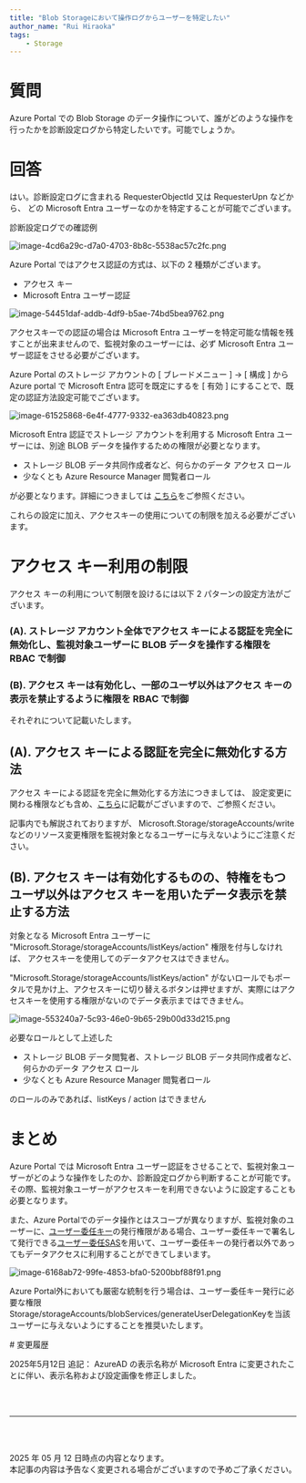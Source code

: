 ```yaml
---
title: "Blob Storageにおいて操作ログからユーザーを特定したい"
author_name: "Rui Hiraoka"
tags:
    - Storage
---
```


# 質問
Azure Portal での Blob Storage のデータ操作について、誰がどのような操作を行ったかを診断設定ログから特定したいです。可能でしょうか。

# 回答
はい。診断設定ログに含まれる RequesterObjectId 又は RequesterUpn などから、
どの Microsoft Entra ユーザーなのかを特定することが可能でございます。

診断設定ログでの確認例  

![image-4cd6a29c-d7a0-4703-8b8c-5538ac57c2fc.png]({{site.baseurl}}/media/2023/02/image-4cd6a29c-d7a0-4703-8b8c-5538ac57c2fc.png)

Azure Portal ではアクセス認証の方式は、以下の 2 種類がございます。

* アクセス キー
* Microsoft Entra ユーザー認証

![image-54451daf-addb-4df9-b5ae-74bd5bea9762.png]({{site.baseurl}}/media/2023/02/image-54451daf-addb-4df9-b5ae-74bd5bea9762.png)

アクセスキーでの認証の場合は Microsoft Entra ユーザーを特定可能な情報を残すことが出来ませんので、監視対象のユーザーには、必ず Microsoft Entra ユーザー認証をさせる必要がございます。




Azure Portal のストレージ アカウントの [ ブレードメニュー ] -> [ 構成 ] から
Azure portal で Microsoft Entra 認可を既定にするを [ 有効 ] にすることで、既定の認証方法設定可能でございます。

![image-61525868-6e4f-4777-9332-ea363db40823.png]({{site.baseurl}}/media/2023/02/image-61525868-6e4f-4777-9332-ea363db40823.png)


Microsoft Entra 認証でストレージ アカウントを利用する Microsoft Entra ユーザーには、別途 BLOB データを操作するための権限が必要となります。
- ストレージ BLOB データ共同作成者など、何らかのデータ アクセス ロール
- 少なくとも Azure Resource Manager 閲覧者ロール

が必要となります。詳細につきましては
[こちら](https://azure.github.io/jpazpaas/2021/01/29/storage-permission-mismatch.html)をご参照ください。

これらの設定に加え、アクセスキーの使用についての制限を加える必要がございます。


# アクセス キー利用の制限

アクセス キーの利用について制限を設けるには以下 2 パターンの設定方法がございます。

### (A). ストレージ アカウント全体でアクセス キーによる認証を完全に無効化し、監視対象ユーザーに BLOB データを操作する権限を RBAC で制御

### (B). アクセス キーは有効化し、一部のユーザ以外はアクセス キーの表示を禁止するように権限を RBAC で制御




それぞれについて記載いたします。



## (A). アクセス キーによる認証を完全に無効化する方法



アクセス キーによる認証を完全に無効化する方法につきましては、
設定変更に関わる権限なども含め、[こちら](https://learn.microsoft.com/ja-jp/azure/storage/common/shared-key-authorization-prevent)に記載がございますので、ご参照ください。

記事内でも解説されておりますが、
Microsoft.Storage/storageAccounts/write などのリソース変更権限を監視対象となるユーザーに与えないようにご注意ください。

## (B). アクセス キーは有効化するものの、特権をもつユーザ以外はアクセス キーを用いたデータ表示を禁止する方法
対象となる Microsoft Entra ユーザーに "Microsoft.Storage/storageAccounts/listKeys/action" 権限を付与しなければ、
アクセスキーを使用してのデータアクセスはできません。

"Microsoft.Storage/storageAccounts/listKeys/action" がないロールでもポータルで見かけ上、アクセスキーに切り替えるボタンは押せますが、実際にはアクセスキーを使用する権限がないのでデータ表示まではできません。  

![image-553240a7-5c93-46e0-9b65-29b00d33d215.png]({{site.baseurl}}/media/2023/02/image-553240a7-5c93-46e0-9b65-29b00d33d215.png)

  
必要なロールとして上述した

- ストレージ BLOB データ閲覧者、ストレージ BLOB データ共同作成者など、何らかのデータ アクセス ロール
- 少なくとも Azure Resource Manager 閲覧者ロール

のロールのみであれば、listKeys / action はできません

# まとめ
Azure Portal では Microsoft Entra ユーザー認証をさせることで、監視対象ユーザーがどのような操作をしたのか、診断設定ログから判断することが可能です。その際、監視対象ユーザーがアクセスキーを利用できないように設定することも必要となります。

また、Azure Portalでのデータ操作とはスコープが異なりますが、監視対象のユーザーに、[ユーザー委任キー](https://learn.microsoft.com/ja-jp/rest/api/storageservices/get-user-delegation-key)の発行権限がある場合、ユーザー委任キーで署名して発行できる[ユーザー委任SAS](https://learn.microsoft.com/ja-jp/rest/api/storageservices/create-user-delegation-sas)を用いて、ユーザー委任キーの発行者以外であってもデータアクセスに利用することができてしまいます。

![image-6168ab72-99fe-4853-bfa0-5200bbf88f91.png]({{site.baseurl}}/media/2023/02/image-6168ab72-99fe-4853-bfa0-5200bbf88f91.png)

Azure Portal外においても厳密な統制を行う場合は、ユーザー委任キー発行に必要な権限Storage/storageAccounts/blobServices/generateUserDelegationKeyを当該ユーザーに与えないようにすることを推奨いたします。

# 変更履歴

2025年5月12日 追記： AzureAD の表示名称が Microsoft Entra に変更されたことに伴い、表示名称および設定画像を修正しました。

<br>
<br>

---

<br>
<br>

2025 年 05 月 12 日時点の内容となります。<br>
本記事の内容は予告なく変更される場合がございますので予めご了承ください。

<br>
<br>


